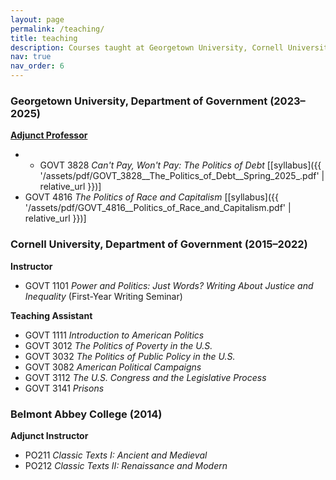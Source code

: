```yaml
---
layout: page
permalink: /teaching/
title: teaching
description: Courses taught at Georgetown University, Cornell University, and Belmont Abbey College.
nav: true
nav_order: 6
---
```


### Georgetown University, Department of Government (2023–2025)
**[Adjunct Professor](https://gufaculty360.georgetown.edu/s/faculty-teaching?id=0031Q00002feeHQQAY)**
- - GOVT 3828 *Can't Pay, Won't Pay: The Politics of Debt* [[syllabus]({{ '/assets/pdf/GOVT_3828__The_Politics_of_Debt__Spring_2025_.pdf' | relative_url }})]
- GOVT 4816 *The Politics of Race and Capitalism* [[syllabus]({{ '/assets/pdf/GOVT_4816__Politics_of_Race_and_Capitalism.pdf' | relative_url }})]

### Cornell University, Department of Government (2015–2022)
**Instructor**  
- GOVT 1101 *Power and Politics: Just Words? Writing About Justice and Inequality* (First-Year Writing Seminar)

**Teaching Assistant**  
- GOVT 1111 *Introduction to American Politics*  
- GOVT 3012 *The Politics of Poverty in the U.S.*  
- GOVT 3032 *The Politics of Public Policy in the U.S.*  
- GOVT 3082 *American Political Campaigns*  
- GOVT 3112 *The U.S. Congress and the Legislative Process*  
- GOVT 3141 *Prisons*

### Belmont Abbey College (2014)
**Adjunct Instructor**  
- PO211 *Classic Texts I: Ancient and Medieval*  
- PO212 *Classic Texts II: Renaissance and Modern*
